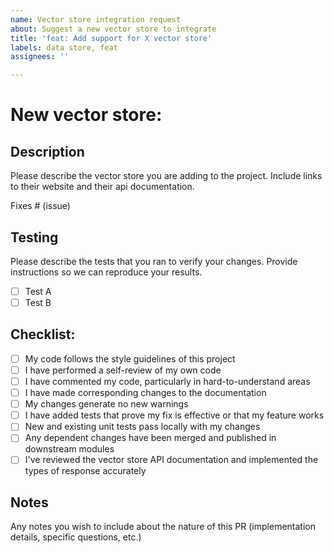 ```yaml
---
name: Vector store integration request
about: Suggest a new vector store to integrate
title: 'feat: Add support for X vector store'
labels: data store, feat
assignees: ''

---
```


# New vector store: <Vector Store Name>

## Description

Please describe the vector store you are adding to the project. Include links to their website and their api documentation.

Fixes # (issue)

## Testing

Please describe the tests that you ran to verify your changes. Provide instructions so we can reproduce your results.

- [ ] Test A
- [ ] Test B

## Checklist:

- [ ] My code follows the style guidelines of this project
- [ ] I have performed a self-review of my own code
- [ ] I have commented my code, particularly in hard-to-understand areas
- [ ] I have made corresponding changes to the documentation
- [ ] My changes generate no new warnings
- [ ] I have added tests that prove my fix is effective or that my feature works
- [ ] New and existing unit tests pass locally with my changes
- [ ] Any dependent changes have been merged and published in downstream modules
- [ ] I've reviewed the vector store API documentation and implemented the types of response accurately

## Notes

Any notes you wish to include about the nature of this PR (implementation details, specific questions, etc.)
